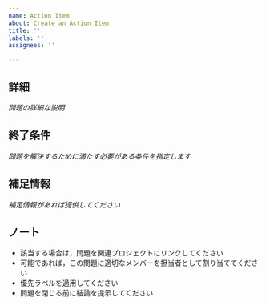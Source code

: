 ```yaml
---
name: Action Item
about: Create an Action Item
title: ''
labels: ''
assignees: ''

---
```

## 詳細
_問題の詳細な説明_

## 終了条件
_問題を解決するために満たす必要がある条件を指定します_

## 補足情報
_補足情報があれば提供してください_

## ノート
- 該当する場合は，問題を関連プロジェクトにリンクしてください
- 可能であれば，この問題に適切なメンバーを担当者として割り当ててください
- 優先ラベルを適用してください
- 問題を閉じる前に結論を提示してください


